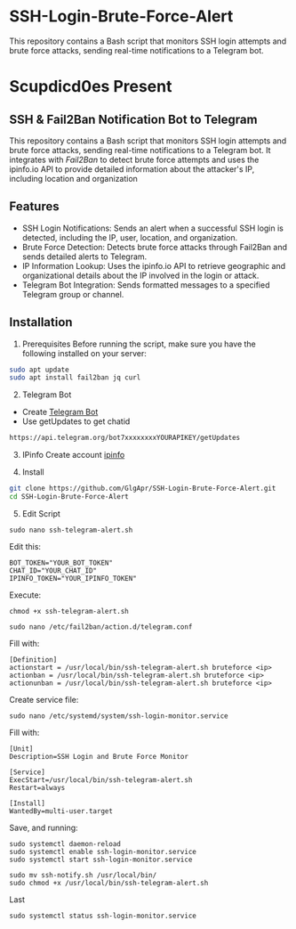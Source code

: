 # SSH-Login-Brute-Force-Alert
This repository contains a Bash script that monitors SSH login attempts and brute force attacks, sending real-time notifications to a Telegram bot.

# Scupdicd0es Present
## SSH & Fail2Ban Notification Bot to Telegram

This repository contains a Bash script that monitors SSH login attempts and brute force attacks, sending real-time notifications to a Telegram bot. It integrates with *Fail2Ban* to detect brute force attempts and uses the ipinfo.io API to provide detailed information about the attacker's IP, including location and organization

## Features
- SSH Login Notifications: Sends an alert when a successful SSH login is detected, including the IP, user, location, and organization.
- Brute Force Detection: Detects brute force attacks through Fail2Ban and sends detailed alerts to Telegram.
- IP Information Lookup: Uses the ipinfo.io API to retrieve geographic and organizational details about the IP involved in the login or attack.
- Telegram Bot Integration: Sends formatted messages to a specified Telegram group or channel.

## Installation
1. Prerequisites
Before running the script, make sure you have the following installed on your server:
```sh
sudo apt update
sudo apt install fail2ban jq curl
```
2. Telegram Bot
- Create [Telegram Bot](https://t.me/BotFather)
- Use getUpdates to get chatid
```sh
https://api.telegram.org/bot7xxxxxxxxYOURAPIKEY/getUpdates
```

3. IPinfo
Create account [ipinfo](https://ipinfo.io)

4. Install
```sh
git clone https://github.com/GlgApr/SSH-Login-Brute-Force-Alert.git
cd SSH-Login-Brute-Force-Alert
```

5. Edit Script
```
sudo nano ssh-telegram-alert.sh
```

Edit this:
```
BOT_TOKEN="YOUR_BOT_TOKEN"
CHAT_ID="YOUR_CHAT_ID"
IPINFO_TOKEN="YOUR_IPINFO_TOKEN"
```

Execute:
```
chmod +x ssh-telegram-alert.sh
```

```
sudo nano /etc/fail2ban/action.d/telegram.conf
```
Fill with:
```
[Definition]
actionstart = /usr/local/bin/ssh-telegram-alert.sh bruteforce <ip>
actionban = /usr/local/bin/ssh-telegram-alert.sh bruteforce <ip>
actionunban = /usr/local/bin/ssh-telegram-alert.sh bruteforce <ip>
```

Create service file:
```
sudo nano /etc/systemd/system/ssh-login-monitor.service
```
Fill with:
```
[Unit]
Description=SSH Login and Brute Force Monitor

[Service]
ExecStart=/usr/local/bin/ssh-telegram-alert.sh
Restart=always

[Install]
WantedBy=multi-user.target
```

Save, and running:
```
sudo systemctl daemon-reload
sudo systemctl enable ssh-login-monitor.service
sudo systemctl start ssh-login-monitor.service
```
```
sudo mv ssh-notify.sh /usr/local/bin/
sudo chmod +x /usr/local/bin/ssh-telegram-alert.sh
```
Last
```
sudo systemctl status ssh-login-monitor.service
```






